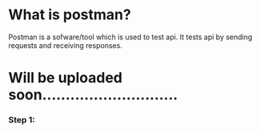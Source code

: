 # What is postman?

Postman is a sofware/tool which is used to test api. It tests api by sending requests and receiving responses.

# Will be uploaded soon.............................

### Step 1:
